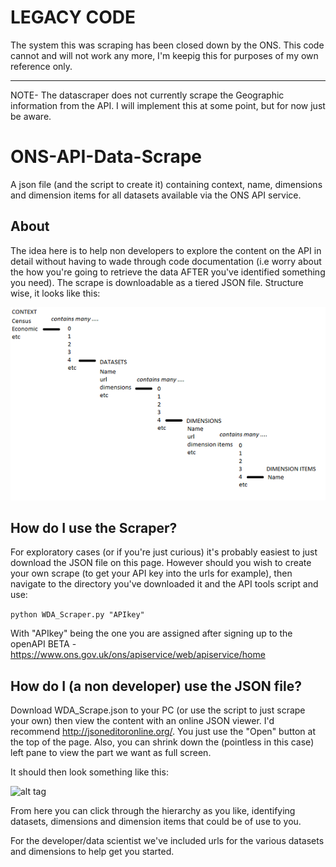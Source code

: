 
# LEGACY CODE

The system this was scraping has been closed down by the ONS. This code cannot and will not work any more, I'm keepig this for purposes of my own reference only.


---



NOTE- The datascraper does not currently scrape the Geographic information from the API. I will implement this at some point, but for now just be aware.

# ONS-API-Data-Scrape

A json file (and the script to create it) containing context, name, dimensions and dimension items for all datasets available via the ONS API service.


## About
The idea here is to help non developers to explore the content on the API in detail without having to wade through code documentation (i.e worry about the how you're going to retrieve the data AFTER you've identified something you need).
The scrape is downloadable as a tiered JSON file. Structure wise, it looks like this:

![alt tag](/documentation_images/hierarchy.png)

## How do I use the Scraper?
For exploratory cases (or if you're just curious) it's probably easiest to just download the JSON file on this page. However should you wish to create your own scrape (to get your API key into the urls for example), then navigate to the directory you've downloaded it and the API tools script and use:

```python WDA_Scraper.py "APIkey"```

With "APIkey" being the one you are assigned after signing up to the openAPI BETA - https://www.ons.gov.uk/ons/apiservice/web/apiservice/home


## How do I (a non developer) use the JSON file?
Download WDA_Scrape.json to your PC (or use the script to  just scrape your own)
then view the content with an online JSON viewer. I'd recommend http://jsoneditoronline.org/. You just use the "Open" button at the top of the page. Also, you can shrink down the (pointless in this case) left pane to view the part we want as full screen.

It should then look something like this:

![alt tag](/documentation_images/screenshot.png)

From here you can click through the hierarchy as you like, identifying datasets, dimensions and dimension items that could be of use to you.

For the developer/data scientist we've included urls for the various datasets and dimensions to help get you started.

